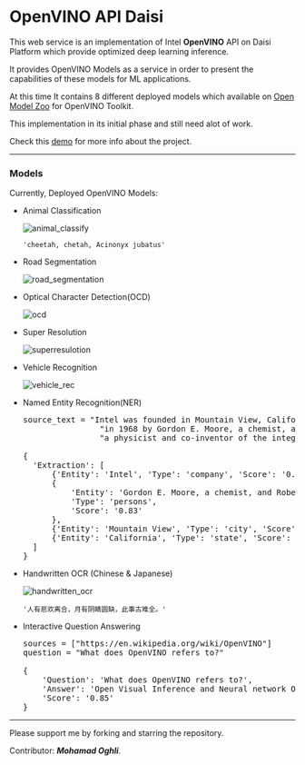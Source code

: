# OpenVINO API Daisi

This web service is an implementation of Intel **OpenVINO** API on Daisi Platform which provide optimized deep learning inference.

It provides OpenVINO Models as a service in order to present the capabilities of these models for ML applications.

At this time It contains 8 different deployed models which available on [Open Model Zoo](https://github.com/openvinotoolkit/open_model_zoo) for OpenVINO Toolkit.

This implementation in its initial phase and still need alot of work.

Check this [demo](https://youtu.be/-VdZlzWaJvA) for more info about the project.
____________________________________
### Models
Currently, Deployed OpenVINO Models:
* Animal Classification

  ![animal_classify](https://i.imgur.com/yj7Epmy.png)
   
  `'cheetah, chetah, Acinonyx jubatus'`


* Road Segmentation
  
  ![road_segmentation](https://i.imgur.com/uvTwSB1.png)

* Optical Character Detection(OCD)
  
  ![ocd](https://i.imgur.com/2RINxrL.png)

* Super Resolution

  ![superresulotion](https://i.imgur.com/cIC2Hx8.png)

* Vehicle Recognition
 
  ![vehicle_rec](https://i.imgur.com/ApGsWxJ.png)

* Named Entity Recognition(NER)
  
  <pre>source_text = "Intel was founded in Mountain View, California, " \
                  "in 1968 by Gordon E. Moore, a chemist, and Robert Noyce, " \
                  "a physicist and co-inventor of the integrated circuit."
  
  {
    'Extraction': [
        {'Entity': 'Intel', 'Type': 'company', 'Score': '0.98'},
        {
            'Entity': 'Gordon E. Moore, a chemist, and Robert Noyce',
            'Type': 'persons',
            'Score': '0.83'
        },
        {'Entity': 'Mountain View', 'Type': 'city', 'Score': '0.79'},
        {'Entity': 'California', 'Type': 'state', 'Score': '0.98'}
    ]
  }
</pre>

* Handwritten OCR (Chinese & Japanese)
 
  ![handwritten_ocr](https://i.imgur.com/EcqdEP1.png)
  
  `'人有悲欢离合，月有阴睛圆缺，此事古难全。'`


* Interactive Question Answering
  
  <pre>
  sources = ["https://en.wikipedia.org/wiki/OpenVINO"]
  question = "What does OpenVINO refers to?"
  
  {
      'Question': 'What does OpenVINO refers to?',
      'Answer': 'Open Visual Inference and Neural network Optimization',
      'Score': '0.85'
  } </pre>



____________________________________

Please support me by forking and starring the repository.

Contributor: _**Mohamad Oghli**_.
